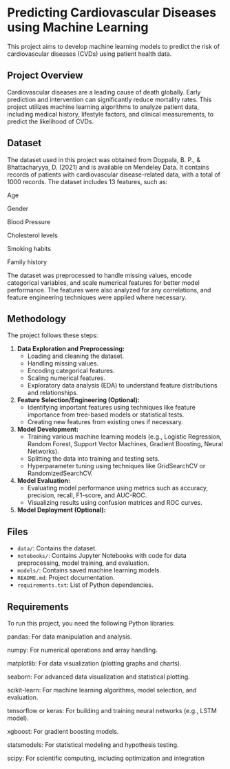 # Predicting Cardiovascular Diseases using Machine Learning

This project aims to develop machine learning models to predict the risk of cardiovascular diseases (CVDs) using patient health data.

## Project Overview

Cardiovascular diseases are a leading cause of death globally. Early prediction and intervention can significantly reduce mortality rates. This project utilizes machine learning algorithms to analyze patient data, including medical history, lifestyle factors, and clinical measurements, to predict the likelihood of CVDs.

## Dataset
The dataset used in this project was obtained from Doppala, B. P., & Bhattacharyya, D. (2021) and is available on Mendeley Data. It contains records of patients with cardiovascular disease-related data, with a total of 1000 records. The dataset includes 13 features, such as:

Age

Gender

Blood Pressure

Cholesterol levels

Smoking habits

Family history

The dataset was preprocessed to handle missing values, encode categorical variables, and scale numerical features for better model performance. The features were also analyzed for any correlations, and feature engineering techniques were applied where necessary.
## Methodology

The project follows these steps:

1.  **Data Exploration and Preprocessing:**
    * Loading and cleaning the dataset.
    * Handling missing values.
    * Encoding categorical features.
    * Scaling numerical features.
    * Exploratory data analysis (EDA) to understand feature distributions and relationships.
2.  **Feature Selection/Engineering (Optional):**
    * Identifying important features using techniques like feature importance from tree-based models or statistical tests.
    * Creating new features from existing ones if necessary.
3.  **Model Development:**
    * Training various machine learning models (e.g., Logistic Regression, Random Forest, Support Vector Machines, Gradient Boosting, Neural Networks).
    * Splitting the data into training and testing sets.
    * Hyperparameter tuning using techniques like GridSearchCV or RandomizedSearchCV.
4.  **Model Evaluation:**
    * Evaluating model performance using metrics such as accuracy, precision, recall, F1-score, and AUC-ROC.
    * Visualizing results using confusion matrices and ROC curves.
5.  **Model Deployment (Optional):**

## Files

* `data/`: Contains the dataset.
* `notebooks/`: Contains Jupyter Notebooks with code for data preprocessing, model training, and evaluation.
* `models/`:  Contains saved machine learning models.
* `README.md`: Project documentation.
* `requirements.txt`: List of Python dependencies.

## Requirements

To run this project, you need the following Python libraries:

pandas: For data manipulation and analysis.

numpy: For numerical operations and array handling.

matplotlib: For data visualization (plotting graphs and charts).

seaborn: For advanced data visualization and statistical plotting.

scikit-learn: For machine learning algorithms, model selection, and evaluation.

tensorflow or keras: For building and training neural networks (e.g., LSTM model).

xgboost: For gradient boosting models.

statsmodels: For statistical modeling and hypothesis testing.

scipy: For scientific computing, including optimization and integration
